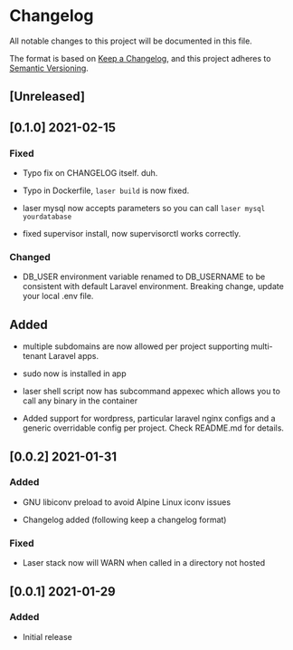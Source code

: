 # Changelog
All notable changes to this project will be documented in this file.

The format is based on [Keep a Changelog](https://keepachangelog.com/en/1.0.0/),
and this project adheres to [Semantic Versioning](https://semver.org/spec/v2.0.0.html).

## [Unreleased]

## [0.1.0] 2021-02-15
### Fixed
- Typo fix on CHANGELOG itself. duh.

- Typo in Dockerfile, `laser build` is now fixed.

- laser mysql now accepts parameters so you can call `laser mysql yourdatabase`

- fixed supervisor install, now supervisorctl works correctly.

### Changed
- DB_USER environment variable renamed to DB_USERNAME to be consistent with
  default Laravel environment. Breaking change, update your local .env file.

## Added
- multiple subdomains are now allowed per project supporting multi-tenant
  Laravel apps.

- sudo now is installed in app

- laser shell script now has subcommand appexec which allows you to call any
  binary in the container

- Added support for wordpress, particular laravel nginx configs and a generic
  overridable config per project. Check README.md for details.

## [0.0.2] 2021-01-31
### Added
- GNU libiconv preload to avoid Alpine Linux iconv issues

- Changelog added (following keep a changelog format)

### Fixed
- Laser stack now will WARN when called in a directory not hosted

## [0.0.1] 2021-01-29
### Added
- Initial release
